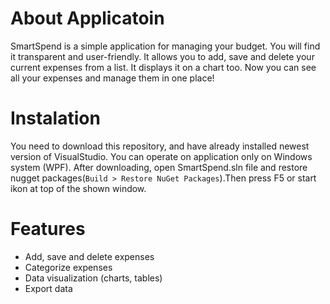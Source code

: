 # About Applicatoin 
SmartSpend is a simple application for managing your budget. You will find it transparent and user-friendly. It allows you to add, save and delete your current expenses from a list. It displays it on a chart too. Now you can see all your expenses and manage them in one place!

# Instalation
You need to download this repository, and have already installed newest version of VisualStudio. You can operate on application only on Windows system (WPF). After downloading, open SmartSpend.sln file and restore nugget packages(`Build > Restore NuGet Packages`).Then press F5 or start ikon at top of the shown window. 

# Features
- Add, save and delete expenses
- Categorize expenses
- Data visualization (charts, tables)
- Export data



